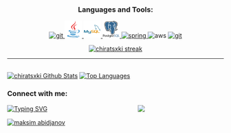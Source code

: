 


<p align="center">

<h3 align="center">Languages and Tools:</h3>
<p align="center"> <a href="https://git-scm.com/" target="_blank" rel="noreferrer"> <img src="https://www.vectorlogo.zone/logos/git-scm/git-scm-icon.svg" alt="git" width="40" height="40"/> </a> <a href="https://www.java.com" target="_blank" rel="noreferrer"> <img src="https://raw.githubusercontent.com/devicons/devicon/master/icons/java/java-original.svg" alt="java" width="40" height="40"/> </a> <a href="https://www.mysql.com/" target="_blank" rel="noreferrer"> <img src="https://raw.githubusercontent.com/devicons/devicon/master/icons/mysql/mysql-original-wordmark.svg" alt="mysql" width="40" height="40"/> </a> <a href="https://www.postgresql.org" target="_blank" rel="noreferrer"> <img src="https://raw.githubusercontent.com/devicons/devicon/master/icons/postgresql/postgresql-original-wordmark.svg" alt="postgresql" width="40" height="40"/> </a> <a href="https://spring.io/" target="_blank" rel="noreferrer"> <img src="https://www.vectorlogo.zone/logos/springio/springio-icon.svg" alt="spring" width="40" height="40"/>  </a> <img src="https://www.vectorlogo.zone/logos/amazon_aws/amazon_aws-ar21.svg" alt="aws" width="80" height="40"/> <a href="https://azure.microsoft.com/ru-ru/free/#all-free-services" target="_blank" rel="noreferrer"> <img src="https://www.vectorlogo.zone/logos/microsoft_azure/microsoft_azure-icon.svg" alt="git" width="40" height="40"/> </a> </p>



<p align="center">
    <a href="https://github.com/chiratski/github-readme-streak-stats">
        <img title="" alt="chiratsxki streak" src="https://github-readme-streak-stats.herokuapp.com/?user=chiratsxki&theme=black-ice&hide_border=true&stroke=0000&background=060A0CD0"/>
    </a>
</p>

<hr/>


<br>
  <a href="https://github.com/chiratsxki/github-readme-stats"><img alt="chiratsxki Github Stats" src="https://github-readme-stats-sigma-five.vercel.app/api?username=chiratsxki&show_icons=true&count_private=true&theme=react&hide_border=true&bg_color=0D1117" /></a> 
  <a  href="https://github.com/chiratsxki/github-readme-stats"><img alt="Top Languages" src="https://github-readme-stats-sigma-five.vercel.app/api/top-langs/?username=chiratsxki&langs_count=8&count_private=true&layout=compact&theme=react&hide_border=true&bg_color=0D1117" /></a>
  
<br/>
  

<h3 align="left">Connect with me:</h3>


<img align="right" width="200" src="https://gifdb.com/images/file/pixelated-cartoon-guts-berserk-j3r9w6cgcod4mffd.gif">

[![Typing SVG](https://readme-typing-svg.herokuapp.com?color=%2336BCF7&lines=Computer+science+student)](https://git.io/typing-svg)


<a href="https://linkedin.com/in/maksim-abidjanov-b35a74240" target="blank"><img align="center" src="https://raw.githubusercontent.com/rahuldkjain/github-profile-readme-generator/master/src/images/icons/Social/linked-in-alt.svg" alt="maksim abidjanov" height="30" width="40" /></a>




